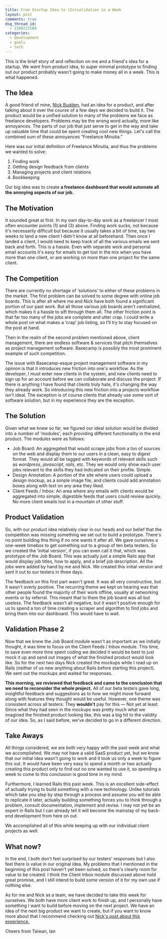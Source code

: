 ```yaml
---
title: From Startup Idea to (In)validation in a Week
layout: post
comments: true
dsq_thread_id:
  - 2180211560
categories:
  - development
  - goals
  - tech
---
```


This is the brief story of and reflection on me and a friend's idea for a startup. We went from product idea, to super minimal prototype to finding out our product probably wasn't going to make money all in a week. This is what happened.

## The Idea

A good friend of mine, [Nick Budden][1], had an idea for a product, and after talking about it over the course of a few days we decided to build it. The product would be a unified solution to many of the problems we face as freelance developers. Problems may be the wrong word actually, more like annoyances. The parts of our job that just serve to get in the way and take up valuable time that could be spent creating cool new things. Let's call the combined sum of these annoyances &#8220;Freelance Minutia.&#8221;

<!--more-->

Here was our initial definition of Freelance Minutia, and thus the problems we wanted to solve:

1. Finding work
2. Getting design feedback from clients
3. Managing projects and client relations
4. Bookkeeping

Our big idea was to create **a freelance dashboard that would automate all the annoying aspects of our job.**

## The Motivation

It sounded great at first. In my own day-to-day work as a freelancer I most often encounter points (1) and (3) above. Finding work sucks, not because it's necessarily difficult but because it usually takes a bit of time, say two weeks to land a new client I didn't know at all beforehand. Then once I landed a client, I would need to keep track of all the various emails we sent back and forth. This is a hassle. Even with separate work and personal email accounts it's easy for emails to get lost in the mix when you have more than one client, or are working on more than one project for the same client.

## The Competition

There are currently no shortage of &#8216;solutions' to either of these problems in the market. The first problem can be solved to some degree with online job boards. This is after all where me and Nick have both found a significant portion of our past work. But all those various job boards aren't centralized, which makes it a hassle to sift through them all. The other friction point is that far too many of the jobs are complete and utter crap. I could write a whole post on what makes a &#8216;crap' job listing, so I'll try to stay focused on the post at hand.

Then in the realm of the second problem mentioned above, client management, there are endless software & services that pitch themselves as project management software. Basecamp is possibly the most prominent example of such competition.

The issue with Basecamp-esque project management software in my opinion is that it introduces new friction into one's workflow. As the developer, I must enter new clients in the system, and new clients need to sign up for an account before we can collaborate and discuss the project. If there is anything I have found that clients truly hate, it's changing the way they already work. So introducing this new friction into a projects workflow isn't ideal. The exception is of course clients that already use some sort of software solution, but in my experience they are the exception.

## The Solution

Given what we knew so far, we figured our ideal solution would be divided into a number of &#8216;modules', each providing different functionality in the end product. The modules were as follows:

* Job Board: An aggregated that would scrape jobs from a ton of sources on the web and display them to our users in a clean, easy to digest format. They would all be tagged with keywords of relevant skills such as *wordpress*, *javascript*, *rails*, etc. They we would only show each user jobs relevant to the skills they had indicated on their profile. Simple.
* Design Annotation: A portion of the site where users could upload a design mockup, as a simple image file, and clients could add annotation boxes along with text on any area they liked.
* Client Feeds / Inbox: An area where any emails with clients would be aggregated into simple, digestible feeds that users could review quickly. No more client emails lost in a mountain of other stuff.

## Product Validation

So, with our product idea relatively clear in our heads and our belief that the competition was missing something we set out to build a prototype. There's no point building this thing if no one wants it after all. We gave ourselves a one-week timebox to get something out to a group of ten beta testers. So we created the &#8216;initial version', if you can even call it that, which was prototype of the Job Board. This was actually just a simple Rails app that would display job titles, how to apply, and a brief job description. All the jobs were added by hand by me and Nick. We created this initial version and sent it out to our testers in three days.

The feedback on this first part wasn't great. It was all very constructive, but it wasn't overly positive. The recurring theme we kept on hearing was that other people found the majority of their work offline, usually at networking events or by referral. This meant that to them the job board was all but useless. The feedback wasn't all negative, but it wasn't positive enough for us to spend a ton of time creating a scraper and algorithm to find jobs and bring them into our dashboard. This would have to wait.

## Validation Phase 2

Now that we knew the Job Board module wasn't as important as we initially thought, it was time to focus on the Client Feeds / Inbox module. This time, to save even more time spent coding we decided it would be best to just mock it up and send out images of what the finished product would look like. So for the next two days Nick created the mockups while I read up on Rails (neither of us new anything about Rails before starting this project). We sent out the mockups and waited for responses.

**This morning, we reviewed that feedback and came to the conclusion that we need to reconsider the whole project.** All of our beta testers gave long, insightful feedback and suggestions as to how we might move forward along with features they thought would be useful. However, one theme was consistent across all testers: They **wouldn't** pay for this &#8212; Not yet at least. Since what they had seen in the mockups was pretty much what we imagined the finished product looking like, this was a big hit to the validity of our idea. So, as I said before, we've decided to go in a different direction.

## Take Aways

All things considered, we are both very happy with the past week and what we accomplished. We may not have a valid SaaS product yet, but we know that our initial idea wasn't going to work and it took us only a week to figure this out. It would have been very easy to spend a month or two actually creating this product only to find out no one wanted to use it, so spending a week to come to this conclusion is good time in my mind.

Furthermore, I learned Rails this past week. This is an excellent side-effect of actually trying to build something with a new technology. Unlike tutorials which take you step by step through a process and assume you will be able to replicate it later, actually building something forces you to think through a problem, consult documentation, implement and revise. I may not yet be an expert in Rails but I can already tell it will become the mainstay of my back-end development from here on out.

We accomplished all of this while keeping up with our individual client projects as well.

## What now?

In the end, I both don't feel surprised by our testers' responses but I also feel there is value in our original idea. My problems that I mentioned in the beginning of this post haven't yet been solved, so there's clearly room for value to be created. I think the Client Inbox module discussed above hold great promise, and I still intend to build some version of it for my own use if nothing else.

As for me and Nick as a team, we have decided to take this week for ourselves. We both have more client work to finish up, and I personally have something I want to build before moving on the next project. We have an idea of the next big product we want to create, but if you want to know more about that I recommend checking out [Nick's post about this experience.][2]

Cheers from Taiwan, Ian

[1]: http://nickbudden.com/
[2]: http://nickbudden.com/27/01/2014/the-1-week-startup-validation
